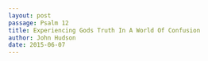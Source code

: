```yaml
---
layout: post
passage: Psalm 12
title: Experiencing Gods Truth In A World Of Confusion
author: John Hudson
date: 2015-06-07
--- 
```

